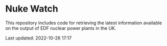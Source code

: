 # Nuke Watch

This repository includes code for retrieving the latest information available on the output of EDF nuclear power plants in the UK.

Last updated: 2022-10-26 17:17